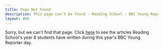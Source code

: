 ```yaml
---
title: Page Not Found
description: This page can't be found - Reading School - BBC Young Reporter
layout: 404
---
```


Sorry, but we can't find that page.
Click [here](/) to see the articles Reading School's year 8 students have written during this year's BBC Young Reporter day.
